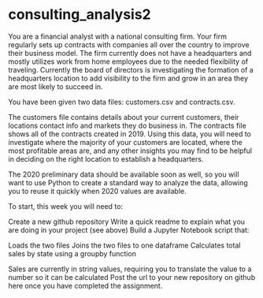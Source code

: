 # consulting_analysis2

You are a financial analyst with a national consulting firm. Your firm regularly sets up contracts with companies all over the country to improve their business model. The firm currently does not have a headquarters and mostly utilizes work from home employees due to the needed flexibility of traveling. Currently the board of directors is investigating the formation of a headquarters location to add visibility to the firm and grow in an area they are most likely to succeed in.

You have been given two data files: customers.csv and contracts.csv.

The customers file contains details about your current customers, their locations contact info and markets they do business in. The contracts file shows all of the contracts created in 2019. Using this data, you will need to investigate where the majority of your customers are located, where the most profitable areas are, and any other insights you may find to be helpful in deciding on the right location to establish a headquarters.

The 2020 preliminary data should be available soon as well, so you will want to use Python to create a standard way to analyze the data, allowing you to reuse it quickly when 2020 values are available.

To start, this week you will need to:
	
Create a new github repository
	Write a quick readme to explain what you are doing in your project (see above)
	Build a Jupyter Notebook script that:
			
Loads the two files
		Joins the two files to one dataframe
		Calculates total sales by state using a groupby function
				
Sales are currently in string values, requiring you to translate the value to a number so it can be calculated
Post the url to your new repository on github here once you have completed the assignment.
